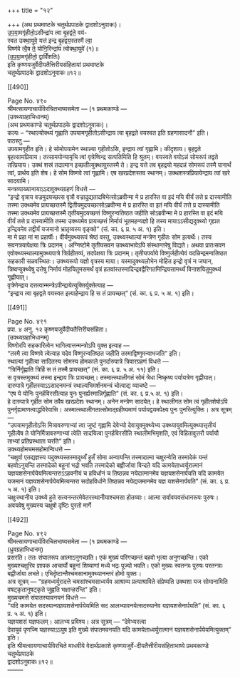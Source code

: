 +++
title = "१२"

+++
(अथ प्रथमाष्टके चतुर्थप्रपाठके द्वादशोऽनुवाकः)।  
उ॒प॒या॒मगृ॑हीतो॒ऽसीन्द्रा॑य त्वा बृ॒हद्व॑ते॒ वय॑-  
स्वत उक्था॒युवे॒ यत्त॑ इन्द्र बृ॒हद्वय॒स्तस्मै॑ त्वा॒  
विष्ण॑वे त्वै॒ष ते॒ योनि॒रिन्द्रा॑य त्वोक्था॒युवे॑ (१)॥  
(उ॒प॒या॒मगृ॑हीतो॒ द्वाविँ॑शतिः)  
इति कृष्णयजुर्वेदीयतैत्तिरीयसंहितायां प्रथमाष्टके  
चतुर्थप्रपाठके द्वादशोऽनुवाकः॥१२॥

[[490]]

Page No. ४९०  
श्रीमत्सायणाचार्यविरचितभाष्यसमेता — (१ प्रथमकाण्डे —  
(उक्थ्यग्रहाभिधानम्)  
(अथ प्रथमकाण्डे चतुर्थप्रपाठके द्वादशोऽनुवाकः)।  
कल्पः – “स्थाल्योक्थ्यं गृह्णाति उपयामगृहीतोऽसीन्द्राय त्वा बृहद्वते वयस्वत इति ग्रहणासादनौ” इति।  
पाठस्तु —  
उपयामगृहीत इति। हे सोमोपयामेन स्थाल्या गृहीतोऽसि, इन्द्राय त्वां गृह्णामि। कीदृशाय। बृहद्वते बृहत्सामप्रियाय। तत्सामयोन्यामृचि त्वां वृत्रेष्विन्द्र सत्पतिमिति हि श्रुतम्। वयस्वते वयोऽन्नं सोमरूपं तद्वते तत्प्रियाय। उक्थं शस्रं तदात्मान इच्छतीत्युक्थायुस्तस्मै ते। इन्द्र यत्ते तव बृहद्वयो महदन्नं सोमरूपं तस्मै पानार्थं त्वां, प्रार्थय इति शेष। हे सोम विष्णवे त्वां गृह्णामि। एष खरप्रदेशस्तव स्थानम्। उक्थशस्त्रप्रियायेन्द्राय त्वां खरे सादयामि।  
मन्त्रव्याख्यानायाऽऽदावुक्थ्यग्रहणं विधत्ते —  
“इन्द्रो वृत्राय वज्रमुदयच्छत्स वृत्रौ वज्रादुद्यतादबिभेत्सोऽब्रवीन्मा मे प्र हारस्ति वा इदं मयि वीर्यं तत्ते प्र दास्यामीति तस्मा उक्थ्यमेव प्रायच्छत्तस्मै द्वितीयमुदयच्छत्सोऽब्रवीन्मा मे प्र हारस्ति वा इतं मयि वीर्यं तत्ते प्र दास्यामीति तस्मा उक्थ्यमेव प्रायच्छत्तस्मै तृतीयमुदयच्छत्तं विष्णुरन्वतिष्ठत जहीति सोऽब्रवीन्मा मे प्र हारस्ति वा इदं मयि वीर्यं तत्ते प्र दास्यामीति तस्मा उक्थ्यमेव प्रायच्छत्तं निर्मायं भूतमहन्यज्ञो हि तस्य मायाऽऽसीद्यदुक्थ्यो गृह्यत इन्द्रियमेव तद्वीर्यं यजमानो भ्रातृव्यस्य वृङ्क्ते” (सं. का. ६ प्र. ५ अ. १) इति।  
मा मे प्रहा मां मा प्रहार्षीः। वीर्यमुक्थ्यरूपं श्रेष्ठं वस्तु, उक्थ्यस्थाल्यां मन्त्रेण गृहीतः सोम इत्यर्थेः। तस्य सवनत्रयापेक्षया त्रिः प्रदानम्। अग्निष्टोमे तृतीयसवन उक्थ्याभावेऽपि संस्थान्तरेषु विद्यते। अथवा प्रातःसवन एवोक्थ्यस्थाल्यामुक्थ्यपात्रे त्रिर्ग्रहीतव्यं, तदपेक्षया त्रिः प्रदानम्। तृतीयपर्याये विष्णुर्जहीत्येवं वदन्निन्द्रमन्वतिष्ठत सहकारी सन्नवस्थितः। उक्थ्यरूपो यज्ञो वृत्रस्य माया। यस्मादुक्थ्यलोभेन मोहित इन्द्रो वृत्रं न जघान, त्रिष्वप्युक्थ्येषु दत्तेषु निर्मायं मोहयितुमसमर्थं वृत्रं हतवांस्तस्मादिन्द्रवद्वैरिगतमिन्द्रियसामर्थ्यं विनाशयितुमुक्थ्यं गृह्णीयात्।  
वृत्रेणेन्द्राय दत्तत्वान्मन्त्रेऽपीन्द्रायेत्युक्तिर्युक्तेत्याह —  
“इन्द्राय त्वा बृहद्वते वयस्वत इत्याहेन्द्राय हि स तं प्रायच्छत्” (सं. का. ६ प्र. ५ अ. १) इति।

[[491]]

Page No. ४९१  
प्रपा. ४ अनु. १२ कृष्णयजुर्वेदीयतैत्तिरीयसंहिता।  
(उक्थ्यग्रहाभिधानम्)  
विष्णोरपि सहकारित्वेन भागित्वात्तन्मन्त्रोऽपि युक्त इत्याह —  
“तस्मै त्वा विष्णवे त्वेत्याह यदेव विष्णुरन्वतिष्ठत जहीति तस्माद्विष्णुमन्वाभजति” इति।  
स्थाल्यां गृहीत्वा सादितस्य सोमस्य होमकाले पुनर्दारुपात्रे त्रिवारग्रहणं विधत्ते —  
“त्रिर्निर्गृह्णाति त्रिर्हि स तं तस्मै प्रायच्छत्” (सं. का. ६ प्र. ५ अ. ११) इति।  
स वृत्रस्तमुक्थ्यं तस्मा इन्द्राय त्रिः प्रायच्छत्। तस्मात्स्थालीगतं सोमं त्रेधा निष्कृष्य पर्यायत्रेण गृह्णीयात्।  
दारुपात्रे गृहीतस्याऽऽसादनमन्त्रं स्थाल्यभिमर्शनमन्त्रं चोत्पाद्य व्याचष्टे —  
“एष ये योनिः पुनर्हविरसीत्याह पुनः पुनर्ह्यस्मान्निर्गृह्णाति” (सं. का. ६ प्र.५ अ. १) इति।  
हे दारुपात्रे गृहीत सोम तवैष खरप्रदेशः स्थानम्। अनेन मन्त्रेण सादयेत्। हे स्थालीगत सोम त्वं गृहीतशेषोऽपि पुनर्गृह्यमाणत्वाद्धविरेवासि। अस्मात्स्थालीगतात्सोमाद्ग्रहीष्यमाणं पर्यायद्वयमपेक्ष्य पुनः पुनरित्युक्तिः। अत्र सूत्रम् —  
“उपयामगृहीतोऽसि मित्रावरुणाभ्यां त्वा जुष्टं गृह्णामि देवेभ्यो देवायुवमुक्थ्येभ्य उक्थ्यायुवमित्युक्थ्यात्तृतीयं गृहीत्वैष ते योनिर्मित्रावरुणाभ्यां त्वेति सादयित्वा पुनर्हविरसीति स्थालीमभिमृशति, एवं विहितावुत्तरौ पर्यायौ ताभ्यां प्रतिप्रस्थाता चरति” इति।  
उक्थ्यहोमचमसहोमान्विधत्ते —  
“चक्षुर्वा एतद्यज्ञस्य यदुक्थ्यस्तस्मादुथ्यँ हुतँ सोमा अन्वायन्ति तस्मादात्मा चक्षुरन्वेति तस्मादेकं यन्तं बहवोऽनुयन्ति तस्मादेको बहूनां भद्रो भवति तस्मादेको बह्वीर्जाया विन्दते यदि कामयेताध्वर्युरात्मानं यज्ञयशसेनार्पयेयमित्यन्तराऽऽहवनीयं च हविर्धानं च तिष्ठन्नव नयेदात्मानमेव यज्ञयशसेनार्पयति यदि कामयेत यजमानं यज्ञयशसेनार्पयेयमित्यन्तरा सदोहविर्धाने तिष्ठन्नव नयेद्यजमानमेव यज्ञ यशसेनार्पयति” (सं. का. ६ प्र. ५ अ. १) इति।  
चक्षुःस्थानीय उक्थ्ये हुते सत्यनन्तरमेवेतरस्थानीयाश्चमसा होतव्याः। आत्मा सर्वावयवसंधानरूपः पुरुषः। अवयवेषु मुख्यस्य चक्षुषो दृष्टिः पुरतो मार्गे

[[492]]

Page No. ४९२  
श्रीमत्सायणाचार्यविरचितभाष्यसमेता — (१ प्रथमकाण्डे —  
(ध्रुवग्रहाभिधानम्)  
प्रसरति। ततः संघातरूप आत्माऽनुगच्छति। एकं मुख्यं परिगच्छन्तं बहवो भृत्या अनुगच्छन्ति। एको मुख्यश्चक्षुरिव ज्ञापक आचार्यो बहूनां शिष्याणां मध्ये भद्रः पूज्यो भवति। एको मुख्यः स्वतन्त्रः पुरुषः परतन्त्राः बह्वीर्जाया लभते। एभिर्दृष्टान्तैश्चमसानामुक्थ्यानन्तरं होमो युक्तः।  
अत्र सूत्रम् — “ग्रहमध्वर्युरादत्ते चमसांश्चमसाध्वर्यव आश्राव्य प्रत्याश्राविते संप्रेष्यति उक्थशा यज सोमानामिति वषट्कृतानुषट्कृते जुह्वति भक्षान्हरन्ति” इति।  
मुख्यचमसे संपातस्यावनयनं विधत्ते —  
“यदि कामयेत सदस्यान्यज्ञयशसेनार्पयेयमिति सद आलभ्यावनयेत्सदस्यानेव यज्ञयशसेनार्पयति” (सं. का. ६ प्र. ५ अ. १) इति।  
यज्ञयशसं यज्ञफलम्। आलभ्य प्रविश्य। अत्र सूत्रम् — “देवेभ्यस्त्वा  
देवायुवं पृणज्मि यज्ञस्याऽऽयुष इति मुख्ये संपातमवनयति यदि कामयेताध्वर्युरात्मानं यज्ञयशसेनार्पयेयमित्युक्तम्” इति।  
इति श्रीमत्सायणाचार्यविरचिते माधवीये वेदार्थप्रकाशे कृष्णयजुर्वे-दीयतैत्तीरीयसंहिताभाष्ये प्रथमकाण्डे चतुर्थप्रपाठके  
द्वादशोऽनुवाकः॥१२॥  
–––––
